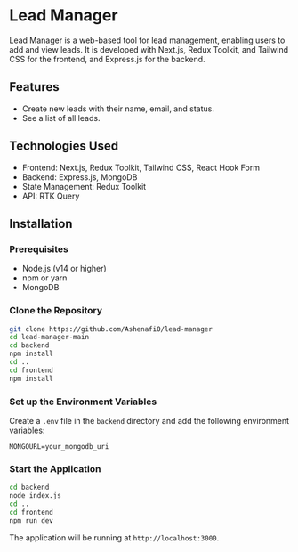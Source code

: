 # Lead Manager

Lead Manager is a web-based tool for lead management, enabling users to add and view leads. It is developed with Next.js, Redux Toolkit, and Tailwind CSS for the frontend, and Express.js for the backend.

## Features

- Create new leads with their name, email, and status.
- See a list of all leads.


## Technologies Used

- Frontend: Next.js, Redux Toolkit, Tailwind CSS, React Hook Form
- Backend: Express.js, MongoDB
- State Management: Redux Toolkit
- API: RTK Query

## Installation

### Prerequisites

- Node.js (v14 or higher)
- npm or yarn
- MongoDB

### Clone the Repository

```sh
git clone https://github.com/Ashenafi0/lead-manager
cd lead-manager-main
cd backend
npm install
cd ..
cd frontend
npm install
```

### Set up the Environment Variables

Create a `.env` file in the `backend` directory and add the following environment variables:

```
MONGOURL=your_mongodb_uri
```

### Start the Application

```sh
cd backend
node index.js
cd ..
cd frontend
npm run dev
```

The application will be running at `http://localhost:3000`.
